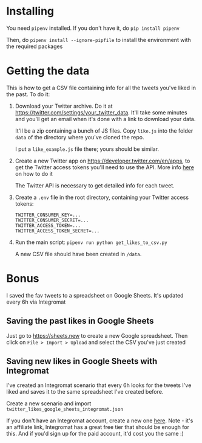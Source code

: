 # Installing
You need `pipenv` installed. If you don't have it, do `pip install pipenv`

Then, do `pipenv install --ignore-pipfile` to install the environment with the required packages

# Getting the data
This is how to get a CSV file containing info for all the tweets you've liked in the past. To do it:
1. Download your Twitter archive. Do it at https://twitter.com/settings/your_twitter_data. It'll take some minutes and you'll get an email when it's done with a link to download your data.

    It'll be a zip containing a bunch of JS files. Copy `like.js` into the folder `data` of the directory where you've cloned the repo.

    I put a `like_example.js` file there; yours should be similar.

2. Create a new Twitter app on https://developer.twitter.com/en/apps, to get the Twitter access tokens you'll need to use the API. More info [here](https://docs.inboundnow.com/guide/create-twitter-application/) on how to do it
    
    The Twitter API is necessary to get detailed info for each tweet. 


3. Create a `.env` file in the root directory, containing your Twitter access tokens:

    ```
    TWITTER_CONSUMER_KEY=...
    TWITTER_CONSUMER_SECRET=...
    TWITTER_ACCESS_TOKEN=...
    TWITTER_ACCESS_TOKEN_SECRET=...
    ```

4. Run the main script: `pipenv run python get_likes_to_csv.py`

    A new CSV file should have been created in `/data`. 


# Bonus
I saved the fav tweets to a spreadsheet on Google Sheets. It's updated every 6h via Integromat

## Saving the past likes in Google Sheets
Just go to https://sheets.new to create a new Google spreadsheet. Then click on `File > Import > Upload` and select the CSV you've just created

## Saving new likes in Google Sheets with Integromat
I've created an Integromat scenario that every 6h looks for the tweets I've liked and saves it to the same spreadsheet I've created before. 

Create a new scenario and import `twitter_likes_google_sheets_integromat.json`

If you don't have an Integromat account, create a new one [here](https://www.integromat.com/?pc=xoelipedes). Note - it's an affiliate link, Integromat has a great free tier that should be enough for this. And if you'd sign up for the paid account, it'd cost you the same :)

